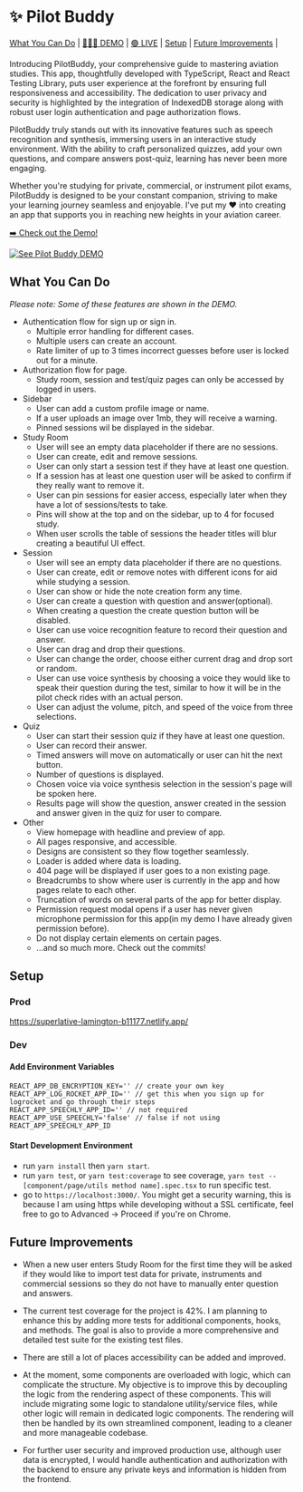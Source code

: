 # :sparkles: Pilot Buddy

[What You Can Do](#what-you-can-do) | [👩🏻‍💻 DEMO](https://youtu.be/btpWFZC8mWw) | [🟢 LIVE](https://superlative-lamington-b11177.netlify.app/) | [Setup](#setup) | [Future Improvements](#future-improvements) |

Introducing PilotBuddy, your comprehensive guide to mastering aviation studies. This app, thoughtfully developed with TypeScript, React and React Testing Library, puts user experience at the forefront by ensuring full responsiveness and accessibility. The dedication to user privacy and security is highlighted by the integration of IndexedDB storage along with robust user login authentication and page authorization flows.

PilotBuddy truly stands out with its innovative features such as speech recognition and synthesis, immersing users in an interactive study environment. With the ability to craft personalized quizzes, add your own questions, and compare answers post-quiz, learning has never been more engaging.

Whether you're studying for private, commercial, or instrument pilot exams, PilotBuddy is designed to be your constant companion, striving to make your learning journey seamless and enjoyable. I've put my :heart: into creating an app that supports you in reaching new heights in your aviation career.

[➡️ Check out the Demo!](https://youtu.be/btpWFZC8mWw)

[![See Pilot Buddy DEMO](https://i.ibb.co/4RpKDJh/Screen-Shot-2023-04-27-at-11-04-21-AM.png)](https://youtu.be/btpWFZC8mWw)

## What You Can Do

_Please note: Some of these features are shown in the DEMO._

- Authentication flow for sign up or sign in.
  - Multiple error handling for different cases.
  - Multiple users can create an account.
  - Rate limiter of up to 3 times incorrect guesses before user is locked out for a minute.
- Authorization flow for page.
  - Study room, session and test/quiz pages can only be accessed by logged in users.
- Sidebar
  - User can add a custom profile image or name.
  - If a user uploads an image over 1mb, they will receive a warning.
  - Pinned sessions wil be displayed in the sidebar.
- Study Room
  - User will see an empty data placeholder if there are no sessions.
  - User can create, edit and remove sessions.
  - User can only start a session test if they have at least one question.
  - If a session has at least one question user will be asked to confirm if they really want to remove it.
  - User can pin sessions for easier access, especially later when they have a lot of sessions/tests to take.
  - Pins will show at the top and on the sidebar, up to 4 for focused study.
  - When user scrolls the table of sessions the header titles will blur creating a beautiful UI effect.
- Session
  - User will see an empty data placeholder if there are no questions.
  - User can create, edit or remove notes with different icons for aid while studying a session.
  - User can show or hide the note creation form any time.
  - User can create a question with question and answer(optional).
  - When creating a question the create question button will be disabled.
  - User can use voice recognition feature to record their question and answer.
  - User can drag and drop their questions.
  - User can change the order, choose either current drag and drop sort or random.
  - User can use voice synthesis by choosing a voice they would like to speak their question during the test, similar to how it will be in the pilot check rides with an actual person.
  - User can adjust the volume, pitch, and speed of the voice from three selections.
- Quiz
  - User can start their session quiz if they have at least one question.
  - User can record their answer.
  - Timed answers will move on automatically or user can hit the next button.
  - Number of questions is displayed.
  - Chosen voice via voice synthesis selection in the session's page will be spoken here.
  - Results page will show the question, answer created in the session and answer given in the quiz for user to compare.
- Other
  - View homepage with headline and preview of app.
  - All pages responsive, and accessible.
  - Designs are consistent so they flow together seamlessly.
  - Loader is added where data is loading.
  - 404 page will be displayed if user goes to a non existing page.
  - Breadcrumbs to show where user is currently in the app and how pages relate to each other.
  - Truncation of words on several parts of the app for better display.
  - Permission request modal opens if a user has never given microphone permission for this app(in my demo I have already given permission before).
  - Do not display certain elements on certain pages.
  - ...and so much more. Check out the commits!

## Setup

### Prod

https://superlative-lamington-b11177.netlify.app/

### Dev

#### Add Environment Variables

```
REACT_APP_DB_ENCRYPTION_KEY='' // create your own key
REACT_APP_LOG_ROCKET_APP_ID='' // get this when you sign up for logrocket and go through their steps
REACT_APP_SPEECHLY_APP_ID='' // not required
REACT_APP_USE_SPEECHLY='false' // false if not using REACT_APP_SPEECHLY_APP_ID
```

#### Start Development Environment

- run `yarn install` then `yarn start`.
- run `yarn test`, or `yarn test:coverage` to see coverage, `yarn test -- [component/page/utils method name].spec.tsx` to run specific test.
- go to `https://localhost:3000/`. You might get a security warning, this is because I am using https while developing without a SSL certificate, feel free to go to Advanced -> Proceed if you're on Chrome.

## Future Improvements

- When a new user enters Study Room for the first time they will be asked if they would like to import test data for private, instruments and commercial sessions so they do not have to manually enter question and answers.

- The current test coverage for the project is 42%. I am planning to enhance this by adding more tests for additional components, hooks, and methods. The goal is also to provide a more comprehensive and detailed test suite for the existing test files.

- There are still a lot of places accessibility can be added and improved.

- At the moment, some components are overloaded with logic, which can complicate the structure. My objective is to improve this by decoupling the logic from the rendering aspect of these components. This will include migrating some logic to standalone utility/service files, while other logic will remain in dedicated logic components. The rendering will then be handled by its own streamlined component, leading to a cleaner and more manageable codebase.

- For further user security and improved production use, although user data is encrypted, I would handle authentication and authorization with the backend to ensure any private keys and information is hidden from the frontend.
